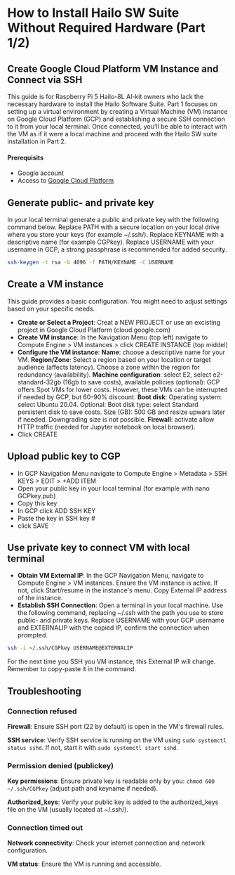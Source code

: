 # How to Install Hailo SW Suite Without Required Hardware (Part 1/2)

## Create Google Cloud Platform VM Instance and Connect via SSH
This guide is for Raspberry Pi 5 Hailo-8L AI-kit owners who lack the necessary hardware to install the Hailo Software Suite. Part 1 focuses on setting up a virtual environment by creating a Virtual Machine (VM) instance on Google Cloud Platform (GCP) and establishing a secure SSH connection to it from your local terminal. Once connected, you'll be able to interact with the VM as if it were a local machine and proceed with the Hailo SW suite installation in Part 2.

#### Prerequisits

- Google account
- Access to [Google Cloud Platform](https://console.cloud.google.com)

## Generate public- and private key

In your local terminal generate a public and private key with the following command below. Replace PATH with a secure location on your local drive where you store your keys (for example ~/.ssh/). Replace KEYNAME with a descriptive name (for example CGPkey). Replace USERNAME with your username in GCP, a strong passphrase is recommended for added security.
```sh
ssh-keygen -t rsa -b 4096 -f PATH/KEYNAME -C USERNAME
```

## Create a VM instance
This guide provides a basic configuration. You might need to adjust settings based on your specific needs.

- **Create or Select a Project**: Creat a NEW PROJECT or use an excisting project in Google Cloud Platform (cloud.google.com)
- **Create VM instance**: In the Navigation Menu (top left) navigate to Compute Engine > VM instances > click CREATE INSTANCE (top middel)
- **Configure the VM instance**: 
**Name**: choose a descriptive name for your VM. **Region/Zone**: Select a region based on your location or target audience (affects latency). Choose a zone within the region for redundancy (availability). **Machine configuration**: select E2, select e2-standard-32gb (16gb to save costs), available policies (optional): GCP offers Spot VMs for lower costs. However, these VMs can be interrupted if needed by GCP, but 60-90% discount. **Boot disk**: Operating system: select Ubuntu 20.04. Optional: Boot disk type: select Standard persistent disk to save costs. Size (GB): 500 GB and resize upwars later if needed. Downgrading size is not possible. **Firewall**: activate allow HTTP traffic (needed for Jupyter notebook on local browser).
- Click CREATE

## Upload public key to CGP

- In GCP Navigation Menu navigate to Compute Engine > Metadata > SSH KEYS > EDIT > +ADD ITEM
- Open your public key in your local terminal (for example with nano GCPkey.pub)
- Copy this key
- In GCP click ADD SSH KEY
- Paste the key in SSH key #
- click SAVE

## Use private key to connect VM with local terminal

- **Obtain VM External IP**: In the GCP Navigation Menu, navigate to Compute Engine > VM instances. Ensure the VM instance is active. If not, click Start/resume in the instance's menu. Copy External IP address of the instance.
- **Establish SSH Connection**: Open a terminal in your local machine. Use the following command, replacing ~/.ssh with the path you use to store public- and private keys. Replace USERNAME with your GCP username and EXTERNALIP with the copied IP, confirm  the connection when prompted.
```sh
ssh -i ~/.ssh/CGPkey USERNAME@EXTERNALIP
```
	
For the next time you SSH you VM instance, this External IP will change. Remember to copy-paste it in the command.

## Troubleshooting 

### Connection refused
**Firewall**: Ensure SSH port (22 by default) is open in the VM's firewall rules.

**SSH service**: Verify SSH service is running on the VM using `sudo systemctl status sshd`. If not, start it with `sudo systemctl start sshd`.

### Permission denied (publickey)
**Key permissions**: Ensure private key is readable only by you: `chmod 600 ~/.ssh/CGPkey` (adjust path and keyname if needed).

**Authorized_keys**: Verify your public key is added to the authorized_keys file on the VM (usually located at ~/.ssh/).

### Connection timed out
**Network connectivity**: Check your internet connection and network configuration.

**VM status**: Ensure the VM is running and accessible.
